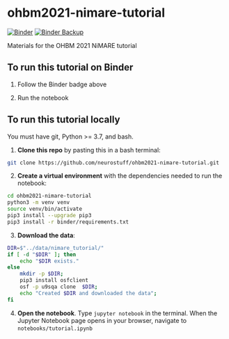 # ohbm2021-nimare-tutorial

[![Binder](https://binder-mcgill.conp.cloud/badge_logo.svg)](https://binder-mcgill.conp.cloud/v2/gh/neurolibre/ohbm2021-nimare-tutorial/main?filepath=notebooks%2Ftutorial.ipynb)
[![Binder Backup](https://img.shields.io/badge/launch-backup--binder-orange.svg)](https://binder.conp.cloud/v2/gh/neurostuff/ohbm2021-nimare-tutorial/main?filepath=notebooks%2Ftutorial.ipynb)

Materials for the OHBM 2021 NiMARE tutorial

## To run this tutorial on Binder

1. Follow the Binder badge above 

2. Run the notebook

## To run this tutorial locally
You must have git, Python >= 3.7, and bash.

1. **Clone this repo** by pasting this in a bash terminal:
```bash
git clone https://github.com/neurostuff/ohbm2021-nimare-tutorial.git
```

2. **Create a virtual environment** with the dependencies needed to run the notebook:
```bash
cd ohbm2021-nimare-tutorial
python3 -m venv venv
source venv/bin/activate
pip3 install --upgrade pip3
pip3 install -r binder/requirements.txt
```
3. **Download the data**:
```bash
DIR=$"../data/nimare_tutorial/"
if [ -d "$DIR" ]; then
    echo "$DIR exists."
else 
    mkdir -p $DIR;
    pip3 install osfclient
    osf -p u9sqa clone  $DIR;
    echo "Created $DIR and downloaded the data";
fi
```

4. **Open the notebook**. Type `jupyter notebook` in the terminal. When the Jupyter Notebook page opens in your browser, navigate to `notebooks/tutorial.ipynb`


